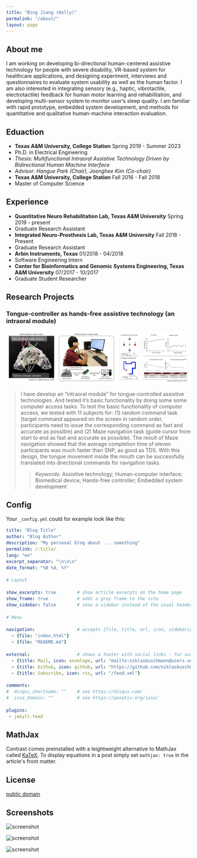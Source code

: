 ```yaml
---
title: "Bing Jiang (Kelly)"
permalink: "/about/"
layout: page
---
```


## About me

I am working on developing bi-directional human-centered assistive technology for people with severe disability, VR-based system for healthcare applications, and designing experiment, interviews and questionnaires to evaluate system usability as well as the human factor. I am also interested in integrating sensory (e.g., haptic, vibrotactile, electrotactile) feedback for human motor learning and rehabilitation, and developing multi-sensor system to monitor user’s sleep quality. I am familiar with rapid prototype, embedded system development, and methods for quantitative and qualitative human-machine interaction evaluation.

## Eduaction

- **Texas A&M University, College Station**								    Spring 2019 - Summer 2023
- Ph.D. in Electrical Engineering
- *Thesis: Multifunctional Intraoral Assistive Technology Driven by Bidirectional Human Machine Interface* 
- *Advisor: Hangue Park (Chair), Joenghee Kim (Co-chair)*
- **Texas A&M University, College Station**										   Fall 2016 - Fall 2018
- Master of Computer Science	


## Experience

- **Quantitative Neuro Rehabilitation Lab, Texas A&M University**    	 			Spring 2019 - present
- Graduate Research Assistant
- **Integrated Neuro-Prosthesis Lab, Texas A&M University**   	  		 			   Fall 2018 - Present
- Graduate Research Assistant
- **Arbin Instruments, Texas**										    			                           01/2018 - 04/2018
- Software Engineering Intern
- **Center for Bioinformatics and Genomic Systems Engineering, Texas A&M University**		07/2017 - 10/2017
- Graduate Student Researcher 

## Research Projects

### Tongue-controller as hands-free assistive technology (an intraoral module)
![image](1_MORA.png)
> 
> I have develop an “intraoral module” for tongue-controlled assistive technologies. And tested it’s basic functionality by doing some some computer access tasks.
> To test the basic functionality of computer access, we tested with 11 subjects for: (1) random command task (target command appeared on the screen in random order, participants need to issue the corresponding command as fast and accurate as possible) and (2) Maze navigation task (guide cursor from start to end as fast and accurate as possible). The result of Maze navigation showed that the average completion time of eleven participants was much faster than SNP, as good as TDS. With this design, the tongue movement inside the mouth can be successfully translated into directional commands for navigation tasks.
> 
> > *Keywords:* Assistive technology; Human-computer interface; Biomedical device; Hands-free controller; Embedded system development



## Config

Your `_config.yml` could for example look like this:

```yaml
title: "Blog Title"
author: "Blog Author"
description: "My personal blog about ... something"
permalink: /:title/
lang: "en"
excerpt_separator: "\n\n\n"
date_format: "%B %d, %Y"

# Layout

show_excerpts: true        # show article excerpts on the home page
show_frame: true           # adds a gray frame to the site
show_sidebar: false        # show a sidebar instead of the usual header

# Menu

navigation:                # accepts {file, title, url, icon, sidebaricon}
  - {file: "index.html"}
  - {file: "README.md"}

external:                  # shows a footer with social links - for available icons see fontawesome.com/icons
  - {title: Mail, icon: envelope, url: "mailto:niklasbuschmann@users.noreply.github.com"}
  - {title: Github, icon: github, url: "https://github.com/niklasbuschmann/contrast"}
  - {title: Subscribe, icon: rss, url: "/feed.xml"}

comments:
#  disqus_shortname: ""    # see https://disqus.com/
#  isso_domain: ""         # see https://posativ.org/isso/

plugins:
 - jekyll-feed

```

## MathJax

Contrast comes preinstalled with a leightweight alternative to MathJax called [KaTeX](https://katex.org/). To display equations in a post simply set `mathjax: true` in the article's front matter.

## License

[public domain](http://unlicense.org/)

## Screenshots

![screenshot](https://user-images.githubusercontent.com/4943215/109431850-cd711780-7a08-11eb-8601-2763f2ee6bb4.png)

![screenshot](https://user-images.githubusercontent.com/4943215/109431832-b6cac080-7a08-11eb-9c5e-a058680c23a1.png)

![screenshot](https://user-images.githubusercontent.com/4943215/73125194-5f0b8b80-3fa4-11ea-805c-8387187503ad.png)
